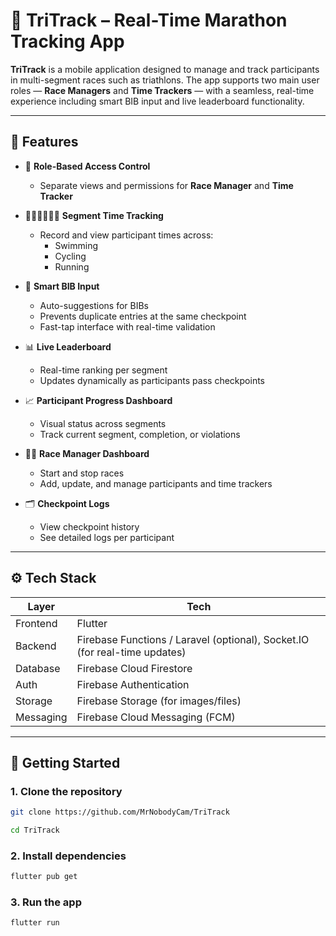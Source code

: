 # 🏁 TriTrack – Real-Time Marathon Tracking App

**TriTrack** is a mobile application designed to manage and track participants in multi-segment races such as triathlons. The app supports two main user roles — **Race Managers** and **Time Trackers** — with a seamless, real-time experience including smart BIB input and live leaderboard functionality.

---

## 🔧 Features

- 👤 **Role-Based Access Control**
  - Separate views and permissions for **Race Manager** and **Time Tracker**

- 🏊‍♂️🚴‍♂️🏃‍♂️ **Segment Time Tracking**
  - Record and view participant times across:
    - Swimming
    - Cycling
    - Running

- 🔢 **Smart BIB Input**
  - Auto-suggestions for BIBs
  - Prevents duplicate entries at the same checkpoint
  - Fast-tap interface with real-time validation

- 📊 **Live Leaderboard**
  - Real-time ranking per segment
  - Updates dynamically as participants pass checkpoints

- 📈 **Participant Progress Dashboard**
  - Visual status across segments
  - Track current segment, completion, or violations

- 🧑‍💼 **Race Manager Dashboard**
  - Start and stop races
  - Add, update, and manage participants and time trackers

- 🗂 **Checkpoint Logs**
  - View checkpoint history
  - See detailed logs per participant

---

## ⚙️ Tech Stack

| Layer       | Tech                                 |
|-------------|--------------------------------------|
| Frontend    | Flutter                              |
| Backend     | Firebase Functions / Laravel (optional), Socket.IO (for real-time updates) |
| Database    | Firebase Cloud Firestore             |
| Auth        | Firebase Authentication              |
| Storage     | Firebase Storage (for images/files)  |
| Messaging   | Firebase Cloud Messaging (FCM)       |


---

## 🚀 Getting Started

### 1. Clone the repository

```bash
git clone https://github.com/MrNobodyCam/TriTrack

cd TriTrack
```

### 2. Install dependencies

```bash
flutter pub get
```

### 3. Run the app
```bash
flutter run
```
